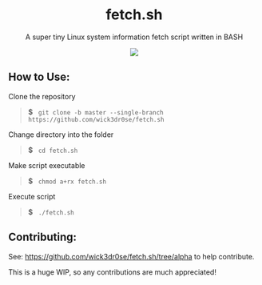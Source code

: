 <div align="center">
<h1>fetch.sh</h1>
<p>A super tiny Linux system information fetch script written in BASH</p>
<img src="https://github.com/wick3dr0se/fetch.sh/blob/alpha/screen.png"></img>
</div>

## How to Use:
Clone the repository

> **$**&ensp; `git clone -b master --single-branch https://github.com/wick3dr0se/fetch.sh`

Change directory into the folder

> **$**&ensp; `cd fetch.sh`

Make script executable

> **$**&ensp; `chmod a+rx fetch.sh`

Execute script

> **$**&ensp; `./fetch.sh`

## Contributing:
See: https://github.com/wick3dr0se/fetch.sh/tree/alpha to help contribute. 

This is a huge WIP, so any contributions are much appreciated!
